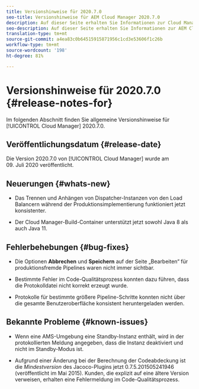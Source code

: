 ```yaml
---
title: Versionshinweise für 2020.7.0
seo-title: Versionshinweise für AEM Cloud Manager 2020.7.0
description: Auf dieser Seite erhalten Sie Informationen zur Cloud Manager-Version 2020.7.0.
seo-description: Auf dieser Seite erhalten Sie Informationen zur AEM Cloud Manager-Version 2020.7.0.
translation-type: tm+mt
source-git-commit: a4ea83c0b64515915871956c1cd3e53606f1c26b
workflow-type: tm+mt
source-wordcount: '198'
ht-degree: 81%

---
```


# Versionshinweise für 2020.7.0 {#release-notes-for}

Im folgenden Abschnitt finden Sie allgemeine Versionshinweise für [!UICONTROL Cloud Manager] 2020.7.0.

## Veröffentlichungsdatum {#release-date}

Die Version 2020.7.0 von [!UICONTROL Cloud Manager] wurde am 09. Juli 2020 veröffentlicht.

## Neuerungen {#whats-new}

* Das Trennen und Anhängen von Dispatcher-Instanzen von den Load Balancern während der Produktionsimplementierung funktioniert jetzt konsistenter.

* Der Cloud Manager-Build-Container unterstützt jetzt sowohl Java 8 als auch Java 11.

## Fehlerbehebungen {#bug-fixes}

* Die Optionen **Abbrechen** und **Speichern** auf der Seite „Bearbeiten“ für produktionsfremde Pipelines waren nicht immer sichtbar.

* Bestimmte Fehler im Code-Qualitätsprozess konnten dazu führen, dass die Protokolldatei nicht korrekt erzeugt wurde.

* Protokolle für bestimmte größere Pipeline-Schritte konnten nicht über die gesamte Benutzeroberfläche konsistent heruntergeladen werden.

## Bekannte Probleme {#known-issues}

* Wenn eine AMS-Umgebung eine Standby-Instanz enthält, wird in der protokollierten Meldung angegeben, dass die Instanz deaktiviert und nicht im Standby-Modus ist.

* Aufgrund einer Änderung bei der Berechnung der Codeabdeckung ist die _Mindestversion_ des Jacoco-Plugins jetzt 0.7.5.201505241946 (veröffentlicht im Mai 2015). Kunden, die explizit auf eine ältere Version verweisen, erhalten eine Fehlermeldung im Code-Qualitätsprozess.
